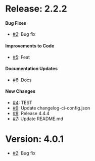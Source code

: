 # Release: 2.2.2


#### Bug Fixes


* [#2](https://github.com/saadmk-test/test-ci-public/pull/2): Bug fix

#### Improvements to Code


* [#5](https://github.com/saadmk-test/test-ci-public/pull/5): Feat

#### Documentation Updates


* [#6](https://github.com/saadmk-test/test-ci-public/pull/6): Docs

#### New Changes

* [#4](https://github.com/saadmk-test/test-ci-public/pull/4): TEST
* [#9](https://github.com/saadmk-test/test-ci-public/pull/9): Update changelog-ci-config.json
* [#8](https://github.com/saadmk-test/test-ci-public/pull/8): Release 4.4.4
* [#7](https://github.com/saadmk-test/test-ci-public/pull/7): Update README.md


# Version: 4.0.1

* [#2](https://github.com/saadmk-test/test-ci-public/pull/2): Bug fix
